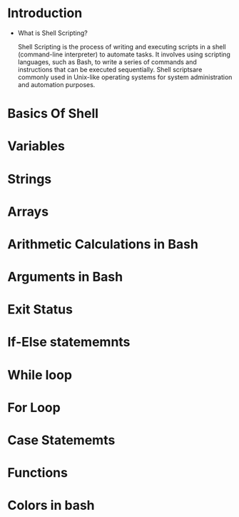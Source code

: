 # Introduction
  * What is Shell Scripting?

    Shell Scripting is the process of writing and executing scripts in a shell (command-line interpreter) to automate tasks.
    It involves using scripting languages, such as Bash, to write a series of commands and instructions that can be executed sequentially.
    Shell scriptsare commonly used in Unix-like operating systems for system administration and automation purposes.
  
# Basics Of Shell
# Variables
# Strings
# Arrays
# Arithmetic Calculations in Bash
# Arguments in Bash
# Exit Status
# If-Else statememnts
# While loop
# For Loop
# Case Statememts 
# Functions
# Colors in bash
